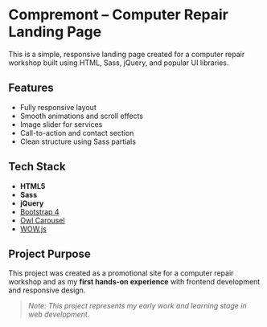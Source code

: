 # Compremont – Computer Repair Landing Page

This is a simple, responsive landing page created for a computer repair workshop built using HTML, Sass, jQuery, and popular UI libraries.

## Features

- Fully responsive layout
- Smooth animations and scroll effects
- Image slider for services
- Call-to-action and contact section
- Clean structure using Sass partials

## Tech Stack

- **HTML5**
- **Sass**
- **jQuery**
- [Bootstrap 4](https://getbootstrap.com/)
- [Owl Carousel](https://owlcarousel2.github.io/OwlCarousel2/)
- [WOW.js](https://wowjs.uk/)


## Project Purpose

This project was created as a promotional site for a computer repair workshop and as my **first hands-on experience** with frontend development and responsive design.



>  _Note: This project represents my early work and learning stage in web development._

